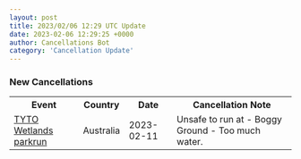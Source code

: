 ```yaml
---
layout: post
title: 2023/02/06 12:29 UTC Update
date: 2023-02-06 12:29:25 +0000
author: Cancellations Bot
category: 'Cancellation Update'
---
```


<h3>New Cancellations</h3>
<div class='hscrollable'>
<table style='width: 100%'>
    <tr>
        <th>Event</th>
        <th>Country</th>
        <th>Date</th>
        <th>Cancellation Note</th>
    </tr>
    <tr>
        <td><a href="https://www.parkrun.com.au/tytowetlands">TYTO Wetlands parkrun</a></td>
        <td>Australia</td>
        <td>2023-02-11</td>
        <td>Unsafe to run at - Boggy Ground - Too much water.</td>
    </tr>
</table>
</div>
